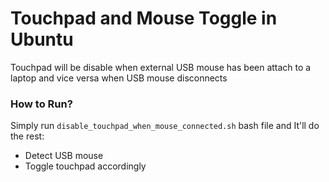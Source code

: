 # Touchpad and Mouse Toggle in Ubuntu
Touchpad will be disable when external USB mouse has been attach to a laptop and vice versa when USB mouse disconnects

### How to Run?
Simply run `disable_touchpad_when_mouse_connected.sh` bash file and It'll do the rest:
- Detect USB mouse
- Toggle touchpad accordingly